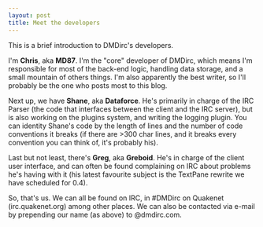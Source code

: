 ```yaml
---
layout: post
title: Meet the developers
---
```

This is a brief introduction to DMDirc's developers.

I'm **Chris**, aka **MD87**.  I'm the "core" developer of DMDirc, which means I'm responsible for most of the back-end logic, handling data storage, and a small mountain of others things.  I'm also apparently the best writer, so I'll probably be the one who posts most to this blog.

Next up, we have **Shane**, aka **Dataforce**.  He's primarily in charge of the IRC Parser (the code that interfaces between the client and the IRC server), but is also working on the plugins system, and writing the logging plugin.  You can identity Shane's code by the length of lines and the number of code conventions it breaks (if there are >300 char lines, and it breaks every convention you can think of, it's probably his).

Last but not least, there's **Greg**, aka **Greboid**.  He's in charge of the client user interface, and can often be found complaining on IRC about problems he's having with it (his latest favourite subject is the TextPane rewrite we have scheduled for 0.4).

So, that's us.  We can all be found on IRC, in #DMDirc on Quakenet (irc.quakenet.org) among other places. We can also be contacted via e-mail by prepending our name (as above) to @dmdirc.com.